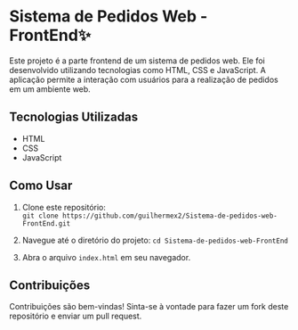 # Sistema de Pedidos Web - FrontEnd✨

Este projeto é a parte frontend de um sistema de pedidos web. Ele foi desenvolvido utilizando tecnologias como HTML, CSS e JavaScript. A aplicação permite a interação com usuários para a realização de pedidos em um ambiente web.

## Tecnologias Utilizadas

- HTML
- CSS
- JavaScript

## Como Usar

1. Clone este repositório:  
   `git clone https://github.com/guilhermex2/Sistema-de-pedidos-web-FrontEnd.git`

2. Navegue até o diretório do projeto:
   `cd Sistema-de-pedidos-web-FrontEnd`

3. Abra o arquivo `index.html` em seu navegador.

## Contribuições

Contribuições são bem-vindas! Sinta-se à vontade para fazer um fork deste repositório e enviar um pull request.
